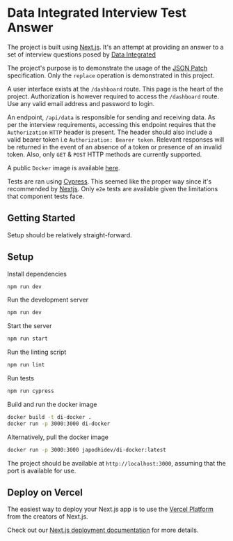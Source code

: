 # Data Integrated Interview Test Answer

The project is built using [Next.js](https://nextjs.org/).
It's an attempt at providing an answer to a set of interview questions posed by [Data Integrated](https://dataintegrated.co.ke/)

The project's purpose is to demonstrate the usage of the [JSON Patch](https://jsonpatch.com/) specification.
Only the `replace` operation is demonstrated in this project.

A user interface exists at the `/dashboard` route. This page is the heart of the project.
Authorization is however required to access the `/dashboard` route. Use any valid email address and password to login.

An endpoint, `/api/data` is responsible for sending and receiving data.
As per the interview requirements, accessing this endpoint requires that the `Authorization` `HTTP` header is present.
The header should also include a valid bearer token i.e `Authorization: Bearer token`. Relevant responses will be returned
in the event of an absence of a token or presence of an invalid token. Also, only `GET` & `POST` HTTP methods are currently supported.

A public `Docker` image is available [here](https://hub.docker.com/repository/docker/japodhidev/di-docker).

Tests are ran using [Cypress](https://cypress.io/). This seemed like the proper way since it's recommended by [Nextjs](https://nextjs.org/docs/testing).
Only `e2e` tests are available given the limitations that component tests face.

## Getting Started

Setup should be relatively straight-forward.

## Setup

Install dependencies

```bash
npm run dev
```

Run the development server

```bash
npm run dev
```

Start the server

```bash
npm run start
```

Run the linting script

```bash
npm run lint
```

Run tests

```bash
npm run cypress
```

Build and run the docker image

```sh
docker build -t di-docker .
docker run -p 3000:3000 di-docker
```

Alternatively, pull the docker image

```sh
docker run -p 3000:3000 japodhidev/di-docker:latest
```

The project should be available at `http://localhost:3000`, assuming that the port is available for use.

## Deploy on Vercel

The easiest way to deploy your Next.js app is to use the [Vercel Platform](https://vercel.com/new?utm_medium=default-template&filter=next.js&utm_source=create-next-app&utm_campaign=create-next-app-readme) from the creators of Next.js.

Check out our [Next.js deployment documentation](https://nextjs.org/docs/deployment) for more details.
